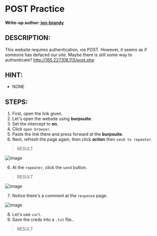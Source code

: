 # POST Practice
#### Write-up author: [jon-brandy](https://github.com/jon-brandy)
## DESCRIPTION:
This website requires authentication, via POST. However, it seems as if someone has defaced our site. Maybe there is still some way to authenticate? 
http://165.227.106.113/post.php
## HINT:
- NONE
## STEPS:
1. First, open the link given.
2. Let's open the website using **burpsuite**.
3. Set the intercept to **on**.
3. Click `open browser`.
4. Paste the link there and press forward at the **burpsuite**.
5. Next, refresh the page again, then click **action** then `send to repeater`.

> RESULT

![image](https://user-images.githubusercontent.com/70703371/195620204-7f7f43cc-abad-4ed0-91a4-b8ff7d0a6d2a.png)


6. At the `repeater`, click the `send` button.

> RESULT

![image](https://user-images.githubusercontent.com/70703371/195620396-a93925f5-2f1e-43d2-9070-03fd3d17656a.png)


7. Notice there's a comment at the `response` page.

![image](https://user-images.githubusercontent.com/70703371/195620500-736b6fdf-0118-4a52-8a14-525354512035.png)


8. Let's use `curl`.
9. Save the creds into a `.txt` file..

> RESULT




